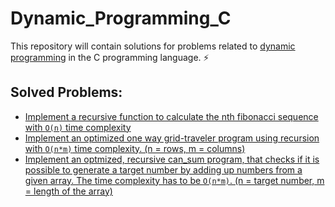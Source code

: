# Dynamic_Programming_C

This repository will contain solutions for problems related to [dynamic programming](https://en.wikipedia.org/wiki/Dynamic_programming) in the C programming language. :zap:

## Solved Problems:

- [Implement a recursive function to calculate the nth fibonacci sequence with ```O(n)``` time complexity](https://github.com/SchattenMonarch/Dynamic_Programming_C/tree/main/dynamic_programming_c/recursive_fibonacci_O(n)_time)
- [Implement an optimized one way grid-traveler program using recursion with ```O(n*m)``` time complexity. (n = rows, m = columns)](https://github.com/SchattenMonarch/Dynamic_Programming_C/tree/main/dynamic_programming_c/grid_traveler)
- [Implement an optmized, recursive can_sum program, that checks if it is possible to generate a target number by adding up numbers from a given array. The time complexity has to be ```O(n*m)```. (n = target number, m = length of the array)](https://github.com/SchattenMonarch/Dynamic_Programming_C/tree/main/dynamic_programming_c/can_sum)
